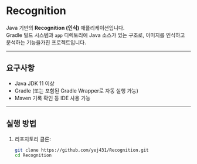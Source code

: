 # Recognition

Java 기반의 **Recognition (인식)** 애플리케이션입니다.  
Gradle 빌드 시스템과 `app` 디렉토리에 Java 소스가 있는 구조로, 이미지를 인식하고 분석하는 기능을가진 프로젝트입니다.

---

##  요구사항
- Java JDK 11 이상
- Gradle (또는 포함된 Gradle Wrapper로 자동 실행 가능)
- Maven 기록 확인 등 IDE 사용 가능

---

##  실행 방법
1. 리포지토리 클론:
   ```sh
   git clone https://github.com/yej431/Recognition.git
   cd Recognition
